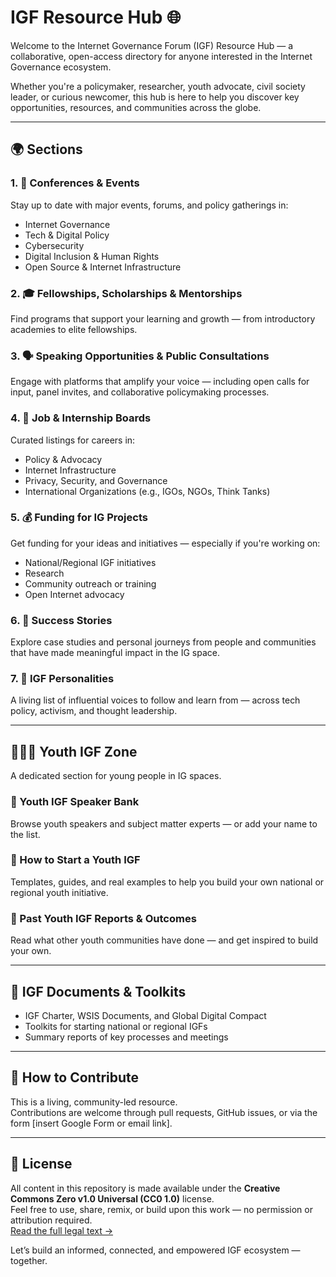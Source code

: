 # IGF Resource Hub 🌐

Welcome to the Internet Governance Forum (IGF) Resource Hub — a collaborative, open-access directory for anyone interested in the Internet Governance ecosystem.

Whether you're a policymaker, researcher, youth advocate, civil society leader, or curious newcomer, this hub is here to help you discover key opportunities, resources, and communities across the globe.

---

## 🌍 Sections

### 1. 📅 Conferences & Events
Stay up to date with major events, forums, and policy gatherings in:
- Internet Governance
- Tech & Digital Policy
- Cybersecurity
- Digital Inclusion & Human Rights
- Open Source & Internet Infrastructure

### 2. 🎓 Fellowships, Scholarships & Mentorships
Find programs that support your learning and growth — from introductory academies to elite fellowships.

### 3. 🗣️ Speaking Opportunities & Public Consultations
Engage with platforms that amplify your voice — including open calls for input, panel invites, and collaborative policymaking processes.

### 4. 💼 Job & Internship Boards
Curated listings for careers in:
- Policy & Advocacy
- Internet Infrastructure
- Privacy, Security, and Governance
- International Organizations (e.g., IGOs, NGOs, Think Tanks)

### 5. 💰 Funding for IG Projects
Get funding for your ideas and initiatives — especially if you're working on:
- National/Regional IGF initiatives
- Research
- Community outreach or training
- Open Internet advocacy

### 6. 🌟 Success Stories
Explore case studies and personal journeys from people and communities that have made meaningful impact in the IG space.

### 7. 📇 IGF Personalities
A living list of influential voices to follow and learn from — across tech policy, activism, and thought leadership.

---

## 👩🏽‍💻 Youth IGF Zone

A dedicated section for young people in IG spaces.

### 🔸 Youth IGF Speaker Bank
Browse youth speakers and subject matter experts — or add your name to the list.

### 🔸 How to Start a Youth IGF
Templates, guides, and real examples to help you build your own national or regional youth initiative.

### 🔸 Past Youth IGF Reports & Outcomes
Read what other youth communities have done — and get inspired to build your own.

---

## 📂 IGF Documents & Toolkits

- IGF Charter, WSIS Documents, and Global Digital Compact
- Toolkits for starting national or regional IGFs
- Summary reports of key processes and meetings

---

## 🤝 How to Contribute

This is a living, community-led resource.  
Contributions are welcome through pull requests, GitHub issues, or via the form [insert Google Form or email link].

---

## 🪪 License
All content in this repository is made available under the **Creative Commons Zero v1.0 Universal (CC0 1.0)** license.  
Feel free to use, share, remix, or build upon this work — no permission or attribution required.  
[Read the full legal text →](https://creativecommons.org/publicdomain/zero/1.0/)


Let’s build an informed, connected, and empowered IGF ecosystem — together.
